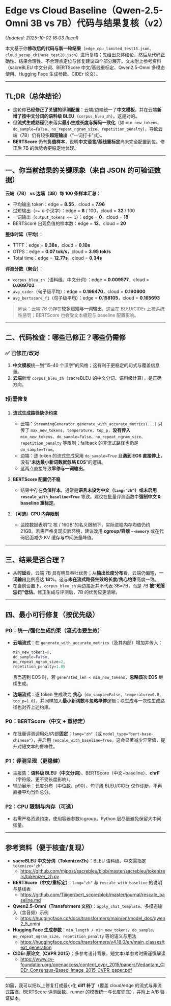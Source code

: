 # Edge vs Cloud Baseline（Qwen-2.5-Omni 3B vs 7B）代码与结果复核（v2）

_Updated: 2025-10-02 16:03 (local)_

本文基于你**修改后的代码与新一轮结果**（`edge_cpu_limited_test15.json`、`cloud_secap_chinese_test20.json`）进行复核：先给出总体结论，然后从代码正确性、结果合理性、不合理点定位与修复建议四个部分展开。文末附上参考资料（sacreBLEU 中文分词、BERTScore 中文/基线重标定、Qwen2.5-Omni 多模态使用、Hugging Face 生成参数、CIDEr 论文）。

---

## TL;DR（总体结论）

- 这轮你**已经修正了关键的评测配置**：云端/边端统一了**中文模板**，并在云端**新增了按中文分词的语料级 BLEU**（`corpus_bleu_zh`）。这是对的。
- 但**流式生成路径**仍未落实**最小生成长度与解码一致化**（如 `min_new_tokens`、`do_sample=False`、`no_repeat_ngram_size`、`repetition_penalty`），导致云端（7B）仍有较多**超短输出**（“一词打卡”式）。
- **BERTScore** 仍有**负值样本**，说明**中文语言/基线重标定**尚未完全配置到位。修正后 7B 的优势会更稳定地体现。

---

## 一、你当前结果的关键现象（来自 JSON 的可验证数据）

**云端（7B） vs 边端（3B）每 100 条样本汇总：**

- 平均输出 token：edge = **8.55**，cloud = **7.96**
- 过短输出（`<= 6` 个汉字）：edge = **8** / 100，cloud = **32** / 100
- 一词输出（`output_tokens <= 1`）：edge = **0**，cloud = **18**
- BERTScore 出现负值的样本数：edge = **12**，cloud = **20**

**整体时延（平均）**：

- TTFT：edge = **9.38s**，cloud = **0.10s**
- OTPS：edge = **0.07 tok/s**，cloud = **3.95 tok/s**
- Total time：edge = **12.77s**，cloud = **0.34s**

**评测分数（聚合）**：

- `corpus_bleu_zh`（语料级、中文分词）：edge = **0.009577**，cloud = **0.009703**
- `avg_cider`（句子级平均）：edge = **0.196470**，cloud = **0.190800**
- `avg_bertscore_f1`（句子级平均）：edge = **0.158105**，cloud = **0.165693**

> 解读：云端 7B 仍存在**较多超短与一词输出**，这会在 BLEU/CIDEr 上被系统性惩罚；BERTScore 也会受文本极短与 baseline 配置影响。

---

## 二、代码检查：哪些已修正？哪些仍需修

### ✅ 已修正/改对
1. **中文模板**统一到“15–40 个汉字”的风格；这有利于更稳定的句式与覆盖信息量。
2. **云端**新增 `corpus_bleu_zh`（sacreBLEU 的中文分词、语料级计算），是正确方向。

### ❗仍需修复
1. **流式生成路径缺少约束**  
   - 云端：`StreamingGenerator.generate_with_accurate_metrics(...)` 只传了 `max_new_tokens, temperature, top_p`，**没有传入** `min_new_tokens`、`do_sample=False`、`no_repeat_ngram_size`、`repetition_penalty` 等限制；fallback 的非流式路径也仍是 `do_sample=True`。  
   - 边端：逐 token 的流式生成采用 `do_sample=True` 且**遇到 EOS 直接停止**，没有“**未达最小新词数就忽略 EOS**”的逻辑。  
   - 这两点直接导致**早停与一词输出**。

2. **BERTScore 配置仍不稳**  
   - 结果中存在**负值样本**，通常是**语言未设为中文（`lang="zh"`）或未启用 `rescale_with_baseline=True`** 导致。建议在批量评测函数中**强制中文 & baseline 重标定**。

3. **（可选）CPU 内存限制**  
   - 监控数据表明“2 核 / 16GB”的名义限制下，实际进程内存均值仍约 21GB。若需严格复现实验环境，建议改用 **cgroup/容器 `--memory`** 或在代码层面减少 KV 缓存与中间张量峰值。

---

## 三、结果是否合理？
- 从**时延**看，云端 7B 具有明显吞吐优势；从**输出长度分布**看，云端仍偏短，**一词输出**比例高达 **18%**。这与**未在流式路径生效的长度/贪心约束**高度一致。
- 在当前设置下，`corpus_bleu_zh` 两边接近并不代表 3B≈7B，而是 7B **被“短答惩罚”低估**。修正生成与评测后，7B 的优势应更清晰。

---

## 四、最小可行修复（按优先级）

### P0：统一/强化生成约束（**流式也要生效**）
- **云端流式**：在 `generate_with_accurate_metrics`（及其内部）增加并传入：
  ```python
  min_new_tokens=8,
  do_sample=False,
  no_repeat_ngram_size=2,
  repetition_penalty=1.05
  ```
  且当遇到 EOS 时，若 `generated_len < min_new_tokens`，**忽略该次 EOS** 继续生成。

- **边端流式**：逐 token 生成改为 **贪心**（`do_sample=False, temperature=0.0, top_p=1.0`），并同样加入**最小新词数**与**忽略早停**逻辑；块生成与一次性生成路径也对齐上述约束。

### P0：BERTScore（中文 + 重标定）
- 在批量评测调用处/内部**固定**：`lang="zh"`（或 `model_type="bert-base-chinese"`），并启用 `rescale_with_baseline=True`。这会显著减少异常值，提升对短文本的鲁棒性。

### P1：评测呈现（更稳健）
- 主报告：**语料级 BLEU（中文分词）**、BERTScore（中文+baseline）、**chrF**（字符级，更不受长度影响）。
- 辅助展示：长度分布（中位数、p90）、句子级 BLEU/CIDEr 仅作诊断，不再直接平均当作总分。

### P2：CPU 限制与内存（可选）
- 若需严格资源约束，使用容器参数/cgroup。Python 层尽量避免保留大中间张量。

---

## 参考资料（便于核查/复现）

- **sacreBLEU 中文分词（TokenizerZh）**：BLEU 语料级、中文需指定 `tokenize='zh'`  
  - https://github.com/mjpost/sacrebleu/blob/master/sacrebleu/tokenizers/tokenizer_zh.py
- **BERTScore（中文/重标定）**：`lang="zh"` 与 `rescale_with_baseline` 的说明与基线表  
  - https://github.com/Tiiiger/bert_score/blob/master/journal/rescale_baseline.md
- **Qwen2.5-Omni（Transformers 文档）**：`apply_chat_template`、多模态输入（含音频）示例  
  - https://huggingface.co/docs/transformers/main/en/model_doc/qwen2_5_omni
- **Hugging Face 生成参数**：`min_length / min_new_tokens`、`do_sample`、`no_repeat_ngram_size`、`repetition_penalty` 等的语义与用法  
  - https://huggingface.co/docs/transformers/v4.18.0/en/main_classes/text_generation
- **CIDEr 原论文（CVPR 2015）**：多参考设计背景，短文本/单参考时需谨慎解读  
  - https://www.cv-foundation.org/openaccess/content_cvpr_2015/papers/Vedantam_CIDEr_Consensus-Based_Image_2015_CVPR_paper.pdf

---

如需，我可以把以上修复打成最小化 **diff 补丁**（覆盖 cloud/edge 的流式与非流式路径、BERTScore 评测函数、runner 的模板统一与长度兜底），并附上 A/B 验证脚本。

